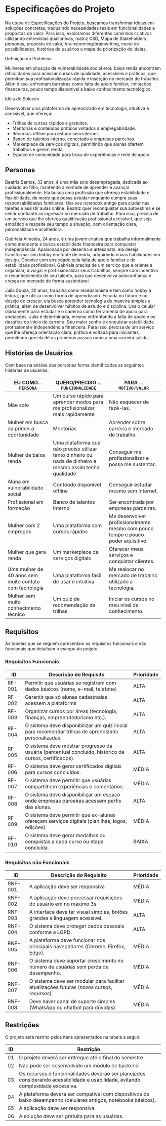 # Especificações do Projeto

Na etapa de Especificações do Projeto, buscamos transformar ideias em soluções concretas, traduzindo necessidades reais em funcionalidades e propostas de valor. Para isso, exploramos diferentes caminhos criativos utilizando entrevistas qualitativas, matriz CSD, Mapa de Stakeholders, personas, proposta de valor, brainstorming/brainwriting, mural de possibilidades, histórias de usuários e mapa de priorização de ideias.

Definição do Problema 

Mulheres em situação de vulnerabilidade social e/ou baixa renda encontram dificuldades para acessar cursos de qualidade, acessíveis e práticos, que permitam sua profissionalização rápida e inserção no mercado de trabalho. Além disso, enfrentam barreiras como falta de apoio familiar, limitações financeiras, pouco tempo disponível e baixo conhecimento tecnológico. 

Ideia de Solução 

Desenvolver uma plataforma de aprendizado em tecnologia, intuitiva e acessível, que ofereça: 

- Trilhas de cursos rápidos e gratuitos. 
- Mentorias e conteúdos práticos voltados à empregabilidade. 
- Recursos offline para estudo sem internet. 
- Banco de talentos interno, conectado a empresas parceiras. 
- Marketplace de serviços digitais, permitindo que alunas ofertem trabalhos e gerem renda. 
- Espaço de comunidade para troca de experiências e rede de apoio. 

## Personas

Beatriz Santos, 33 anos, é uma mãe solo desempregada, dedicada ao cuidado ao filho, mantendo a vontade de aprender e avançar profissionalmente. Ela busca uma profissão que ofereça estabilidade e flexibilidade, de modo que possa estudar enquanto cumpre suas responsabilidades familiares. Usa seu notebook antigo para ajudar nas tarefas e assistir aulas online. Beatriz quer reconquistar sua autoestima e se sentir confiante ao ingressar no mercado de trabalho. Para isso, precisa de um serviço que lhe ofereça qualificação profissional acessível, que seja empático e respeite seu tempo e situação, com orientação clara, personalizada e acolhedora.

Gabriela Almeida, 24 anos, é uma jovem criativa que trabalha informalmente como atendente e busca estabilidade financeira para conquistar independência. Apaixonada por desenho e artesanato, ela deseja transformar seu hobby em fonte de renda, adquirindo novas habilidades em design. Convive com ansiedade pela falta de apoio familiar e de estabilidade profissional. Gabriela precisa de um serviço que a oriente a organizar, divulgar e profissionalizar seus trabalhos, sempre com incentivo e reconhecimento de seu talento, para que desenvolva autoconfiança e cresça no mercado de forma sustentável.

Julia Souza, 20 anos, trabalha como recepcionista e tem como hobby a leitura, que utiliza como forma de aprendizado. Focada no futuro e no desejo de crescer, ela busca aprender tecnologia de maneira simples e prática, além de desenvolver hábitos de estudo e disciplina. Usa o celular diariamente para estudar e o caderno como ferramenta de apoio para anotações. Julia é determinada, mesmo enfrentando a falta de apoio e os desafios do início de carreira. Seu maior sonho é conquistar estabilidade profissional e independência financeira. Para isso, precisa de um serviço que lhe ofereça orientação clara, prática e voltada para iniciantes, permitindo que ela dê os primeiros passos rumo a uma carreira sólida.

## Histórias de Usuários

Com base na análise das personas forma identificadas as seguintes histórias de usuários:

|EU COMO... `PERSONA`| QUERO/PRECISO ... `FUNCIONALIDADE` |PARA ... `MOTIVO/VALOR`                 |
|--------------------|------------------------------------|----------------------------------------|
|Mãe solo| Um curso rápido para aprender modos para me profisionalizar mais rapidamente| Não esquecer de fazê-las.|
|Mulher em busca da primeira oportunidade|Mentorias|Aprender sobre carreira e mercado de trabalho.|
|Mulher de baixa renda|Uma plataforma que não precise utilizar tanto dinheiro ou nada de dinheiro e mesmo assim tenha qualidade|Conseguir me profissionalizar e possa me sustentar.|
|Aluna em vulnerabilidade social|Conteúdo disponível offline|Conseguir estudar mesmo sem internet.|
|Profissional em formação|Banco de talentos interno|Ser encontrada por empresas parceiras.|
|Mulher com 2 empregos|Uma plataforma com cursos rápidos|Me desenvolver profissionalmente mesmo com pouco tempo e pouco poder aquisitivo.|
|Mulher que gera renda|Um marketplace de serviços digitais|Oferecer meus serviços e conquistar clientes.|
|Uma mulher de 40 anos sem muito contato com tecnologia|Uma plataforma fácil de usar e intuitiva|Me realocar no mercado de trabalho utilizado a tecnologia.|
|Mulher sem muito conhecimento técnico|Um quiz de recomendação de trilhas|Iniciar os cursos no meu nível de conhecimento.|

<!-- Apresente aqui as histórias de usuário que são relevantes para o projeto de sua solução. As Histórias de Usuário consistem em uma ferramenta poderosa para a compreensão e elicitação dos requisitos funcionais e não funcionais da sua aplicação. Se possível, agrupe as histórias de usuário por contexto, para facilitar consultas recorrentes à essa parte do documento. -->


## Requisitos

As tabelas que se seguem apresentam os requisitos funcionais e não funcionais que detalham o escopo do projeto.

### Requisitos Funcionais

|ID    | Descrição do Requisito  | Prioridade | 
|------|-----------------------------------------|----| 
|RF-001| Permitir que usuárias se registrem com dados básicos (nome, e-mail, telefone) | ALTA |  
|RF-002| Garantir que só alunas cadastradas acessem a plataforma   | ALTA | 
|RF-003| Organizar cursos por áreas (tecnologia, finanças, empreendedorismo etc.).   | ALTA | 
|RF-004| O sistema deve disponibilizar um quiz inicial para recomendar trilhas de aprendizado personalizadas.   | ALTA | 
|RF-005| O sistema deve mostrar progresso da usuária (percentual concluído, histórico de cursos, certificados).   | ALTA | 
|RF-006| O sistema deve gerar certificados digitais para cursos concluídos.   | MÉDIA | 
|RF-007| O sistema deve permitir que usuárias compartilhem experiências e comentários.   | MÉDIA | 
|RF-008| O sistema deve disponibilizar um espaço onde empresas parceiras acessem perfis das alunas.   | ALTA | 
|RF-009| O sistema deve permitir que ex-alunas ofereçam serviços digitais (planilhas, logos, edições). | MÉDIA | 
|RF-010| O sistema deve gerar medalhas ou conquistas a cada curso ou etapa concluída.   | BAIXA |



### Requisitos não Funcionais

|ID     | Descrição do Requisito  |Prioridade |
|-------|-------------------------|----|
|RNF-001| A aplicação deve ser responsiva | MÉDIA | 
|RNF-002| A aplicação deve processar requisições do usuário em no máximo 3s |  MÉDIA | 
|RNF-003| A interface deve ter visual simples, botões grandes e linguagem acessível. |  ALTA | 
|RNF-004| O sistema deve proteger dados pessoais conforme a LGPD. |  ALTA | 
|RNF-005| A plataforma deve funcionar nos principais navegadores (Chrome, Firefox, Edge). |  MÉDIA | 
|RNF-006| O sistema deve suportar crescimento no número de usuárias sem perda de desempenho. |  MÉDIA | 
|RNF-007| O sistema deve ser modular para facilitar atualizações futuras (novos cursos, recursos). |  MÉDIA | 
|RNF-008| Deve haver canal de suporte simples (WhatsApp ou chatbot para dúvidas). |  MÉDIA | 


## Restrições

O projeto está restrito pelos itens apresentados na tabela a seguir.

|ID| Restrição                                             |
|--|-------------------------------------------------------|
|01| O projeto deverá ser entregue até o final do semestre |
|02| Não pode ser desenvolvido um módulo de backend        |
|03| Os recursos e funcionalidades deverão ser planejados considerando acessibilidade e usabilidade, evitando complexidade excessiva.|
|04| A plataforma deverá ser compatível com dispositivos de baixo desempenho (celulares antigos, notebooks básicos).|
|05| A aplicação deve ser responsiva.|
|06| A solução deve ser gratuita para as usuárias.|
